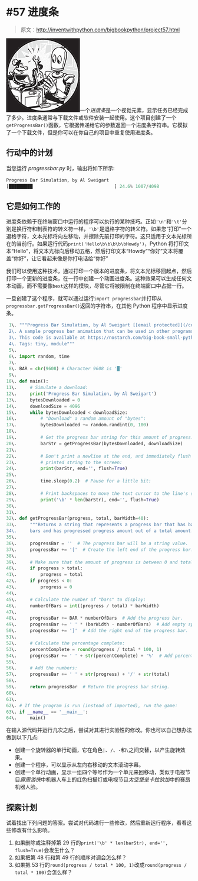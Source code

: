 # #57 进度条

> 原文：<http://inventwithpython.com/bigbookpython/project57.html>

![](img/9d995d63aaead72cad01120081eb8f75.png)一个*进度条*是一个视觉元素，显示任务已经完成了多少。进度条通常与下载文件或软件安装一起使用。这个项目创建了一个`getProgressBar()`函数，它根据传递给它的参数返回一个进度条字符串。它模拟了一个下载文件，但是你可以在你自己的项目中重复使用进度条。

## 行动中的计划

当您运行 *progressbar.py* 时，输出将如下所示:

```py
Progress Bar Simulation, by Al Sweigart
[█████████                               ] 24.6% 1007/4098
```

## 它是如何工作的

进度条依赖于在终端窗口中运行的程序可以执行的某种技巧。正如`'\n'`和`'\t'`分别是换行符和制表符的转义符一样，`'\b'`是退格字符的转义符。如果您“打印”一个退格字符，文本光标将向左移动，并擦除先前打印的字符。这只适用于文本光标所在的当前行。如果运行代码`print('Hello\b\b\b\b\bHowdy')`，Python 将打印文本“Hello”，将文本光标向后移动五格，然后打印文本“Howdy”“你好”文本将覆盖“你好”，让它看起来像是你打电话给“你好”

我们可以使用这种技术，通过打印一个版本的进度条，将文本光标移回起点，然后打印一个更新的进度条，在一行中创建一个动画进度条。这种效果可以生成任何文本动画，而不需要像`bext`这样的模块，尽管它将被限制在终端窗口中占据一行。

一旦创建了这个程序，就可以通过运行`import progressbar`并打印从`progressbar.getProgressBar()`返回的字符串，在其他 Python 程序中显示进度条。

```py
 1\. """Progress Bar Simulation, by Al Sweigart [[email protected]](/cdn-cgi/l/email-protection)
 2\. A sample progress bar animation that can be used in other programs.
 3\. This code is available at https://nostarch.com/big-book-small-python-programming
 4\. Tags: tiny, module"""
 5\. 
 6\. import random, time
 7\. 
 8\. BAR = chr(9608) # Character 9608 is '█'
 9\. 
10\. def main():
11\.     # Simulate a download:
12\.     print('Progress Bar Simulation, by Al Sweigart')
13\.     bytesDownloaded = 0
14\.     downloadSize = 4096
15\.     while bytesDownloaded < downloadSize:
16\.         # "Download" a random amount of "bytes":
17\.         bytesDownloaded += random.randint(0, 100)
18\. 
19\.         # Get the progress bar string for this amount of progress:
20\.         barStr = getProgressBar(bytesDownloaded, downloadSize)
21\. 
22\.         # Don't print a newline at the end, and immediately flush the
23\.         # printed string to the screen:
24\.         print(barStr, end='', flush=True)
25\. 
26\.         time.sleep(0.2)  # Pause for a little bit:
27\. 
28\.         # Print backspaces to move the text cursor to the line's start:
29\.         print('\b' * len(barStr), end='', flush=True)
30\. 
31\. 
32\. def getProgressBar(progress, total, barWidth=40):
33\.     """Returns a string that represents a progress bar that has barWidth
34\.     bars and has progressed progress amount out of a total amount."""
35\. 
36\.     progressBar = ''  # The progress bar will be a string value.
37\.     progressBar += '['  # Create the left end of the progress bar.
38\. 
39\.     # Make sure that the amount of progress is between 0 and total:
40\.     if progress > total:
41\.         progress = total
42\.     if progress < 0:
43\.         progress = 0
44\. 
45\.     # Calculate the number of "bars" to display:
46\.     numberOfBars = int((progress / total) * barWidth)
47\. 
48\.     progressBar += BAR * numberOfBars  # Add the progress bar.
49\.     progressBar += ' ' * (barWidth - numberOfBars)  # Add empty space.
50\.     progressBar += ']'  # Add the right end of the progress bar.
51\. 
52\.     # Calculate the percentage complete:
53\.     percentComplete = round(progress / total * 100, 1)
54\.     progressBar += ' ' + str(percentComplete) + '%'  # Add percentage.
55\. 
56\.     # Add the numbers:
57\.     progressBar += ' ' + str(progress) + '/' + str(total)
58\. 
59\.     return progressBar  # Return the progress bar string.
60\. 
61\. 
62\. # If the program is run (instead of imported), run the game:
63\. if __name__ == '__main__':
64\.     main() 
```

在输入源代码并运行几次之后，尝试对其进行实验性的修改。你也可以自己想办法做到以下几点:

*   创建一个旋转器的单行动画，它在角色`|`、`/`、`-`和`\`之间交替，以产生旋转效果。
*   创建一个程序，可以显示从左向右移动的文本滚动字幕。
*   创建一个单行动画，显示一组四个等号作为一个单元来回移动，类似于电视节目*霹雳游侠*中机器人车上的红色扫描灯或电视节目*太空堡垒卡拉狄加*中的赛昂机器人脸。

## 探索计划

试着找出下列问题的答案。尝试对代码进行一些修改，然后重新运行程序，看看这些修改有什么影响。

1.  如果删除或注释掉第 29 行的`print('\b' * len(barStr), end='', flush=True)`会发生什么？
2.  如果把第 48 行和第 49 行的顺序对调会怎么样？
3.  如果把 53 行的`round(progress / total * 100, 1)`改成`round(progress / total * 100)`会怎么样？